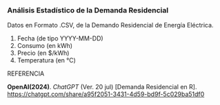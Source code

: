 ### Análisis Estadístico de la Demanda Residencial
Datos en Formato .CSV, de la Demando Residencial de Energía Eléctrica.

1. Fecha (de tipo YYYY-MM-DD)
2. Consumo (en kWh)
3. Precio (en $/kWh)
4. Temperatura (en °C)

REFERENCIA

**OpenAI(2024)**. _ChatGPT_ (Ver. 20 jul) [Demanda Residencial en R]. <https://chatgpt.com/share/a95f2051-3431-4d59-bd9f-5c029ba51df0> 

